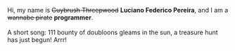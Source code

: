 Hi, my name is ~~Guybrush Threepwood~~ **Luciano Federico Pereira**, and I am a ~~wannabe pirate~~ **programmer**.<br><br>A short song: 111 bounty of doubloons gleams in the sun, a treasure hunt has just begun! Arrr!
